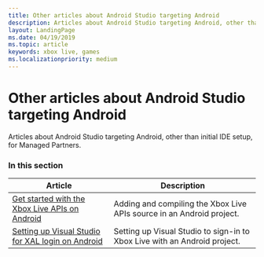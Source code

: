 ```yaml
---
title: Other articles about Android Studio targeting Android
description: Articles about Android Studio targeting Android, other than initial IDE setup, for Managed Partners.
layout: LandingPage
ms.date: 04/19/2019
ms.topic: article
keywords: xbox live, games
ms.localizationpriority: medium
---
```


# Other articles about Android Studio targeting Android

Articles about Android Studio targeting Android, other than initial IDE setup, for Managed Partners.


### In this section

| Article | Description |
|---------|-------------|
| [Get started with the Xbox Live APIs on Android](live-android-get-started-xsapi.md) | Adding and compiling the Xbox Live APIs source in an Android project. |
| [Setting up Visual Studio for XAL login on Android](live-android-xal.md) | Setting up Visual Studio to sign-in to Xbox Live with an Android project. |
